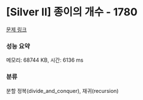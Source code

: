 # [Silver II] 종이의 개수 - 1780 

[문제 링크](https://www.acmicpc.net/problem/1780) 

### 성능 요약

메모리: 68744 KB, 시간: 6136 ms

### 분류

분할 정복(divide_and_conquer), 재귀(recursion)

